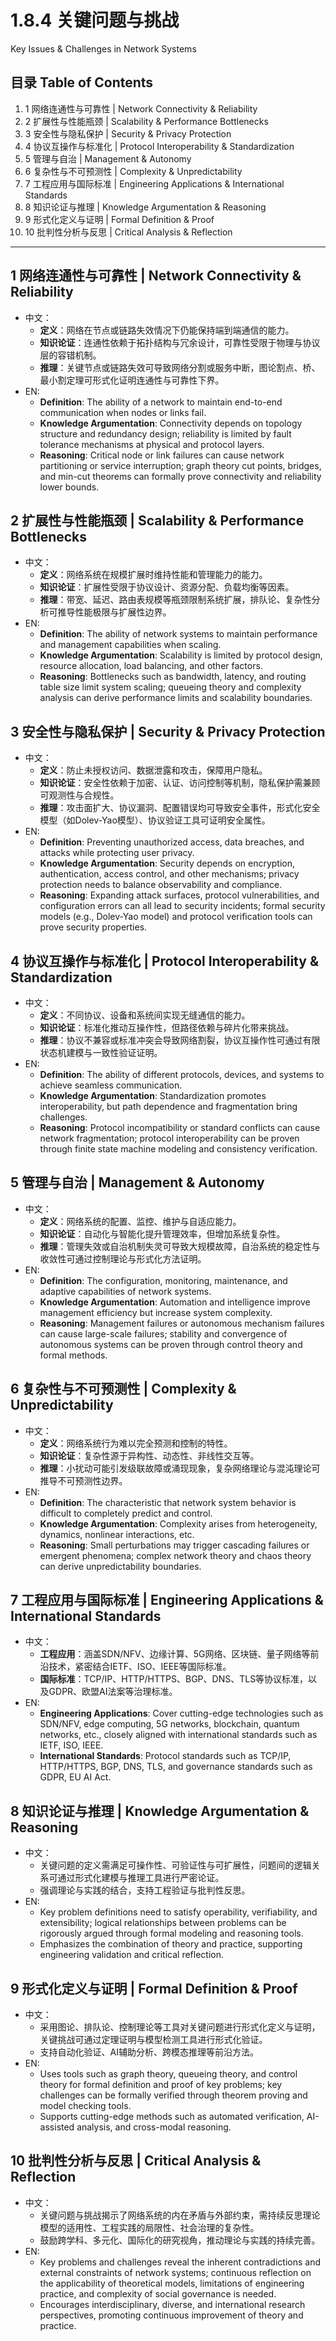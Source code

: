 # 1.8.4 关键问题与挑战

Key Issues & Challenges in Network Systems

## 目录 Table of Contents

1. 1 网络连通性与可靠性 | Network Connectivity & Reliability
2. 2 扩展性与性能瓶颈 | Scalability & Performance Bottlenecks
3. 3 安全性与隐私保护 | Security & Privacy Protection
4. 4 协议互操作与标准化 | Protocol Interoperability & Standardization
5. 5 管理与自治 | Management & Autonomy
6. 6 复杂性与不可预测性 | Complexity & Unpredictability
7. 7 工程应用与国际标准 | Engineering Applications & International Standards
8. 8 知识论证与推理 | Knowledge Argumentation & Reasoning
9. 9 形式化定义与证明 | Formal Definition & Proof
10. 10 批判性分析与反思 | Critical Analysis & Reflection

---

## 1 网络连通性与可靠性 | Network Connectivity & Reliability

- 中文：
  - **定义**：网络在节点或链路失效情况下仍能保持端到端通信的能力。
  - **知识论证**：连通性依赖于拓扑结构与冗余设计，可靠性受限于物理与协议层的容错机制。
  - **推理**：关键节点或链路失效可导致网络分割或服务中断，图论割点、桥、最小割定理可形式化证明连通性与可靠性下界。
- EN:
  - **Definition**: The ability of a network to maintain end-to-end communication when nodes or links fail.
  - **Knowledge Argumentation**: Connectivity depends on topology structure and redundancy design; reliability is limited by fault tolerance mechanisms at physical and protocol layers.
  - **Reasoning**: Critical node or link failures can cause network partitioning or service interruption; graph theory cut points, bridges, and min-cut theorems can formally prove connectivity and reliability lower bounds.

## 2 扩展性与性能瓶颈 | Scalability & Performance Bottlenecks

- 中文：
  - **定义**：网络系统在规模扩展时维持性能和管理能力的能力。
  - **知识论证**：扩展性受限于协议设计、资源分配、负载均衡等因素。
  - **推理**：带宽、延迟、路由表规模等瓶颈限制系统扩展，排队论、复杂性分析可推导性能极限与扩展性边界。
- EN:
  - **Definition**: The ability of network systems to maintain performance and management capabilities when scaling.
  - **Knowledge Argumentation**: Scalability is limited by protocol design, resource allocation, load balancing, and other factors.
  - **Reasoning**: Bottlenecks such as bandwidth, latency, and routing table size limit system scaling; queueing theory and complexity analysis can derive performance limits and scalability boundaries.

## 3 安全性与隐私保护 | Security & Privacy Protection

- 中文：
  - **定义**：防止未授权访问、数据泄露和攻击，保障用户隐私。
  - **知识论证**：安全性依赖于加密、认证、访问控制等机制，隐私保护需兼顾可观测性与合规性。
  - **推理**：攻击面扩大、协议漏洞、配置错误均可导致安全事件，形式化安全模型（如Dolev-Yao模型）、协议验证工具可证明安全属性。
- EN:
  - **Definition**: Preventing unauthorized access, data breaches, and attacks while protecting user privacy.
  - **Knowledge Argumentation**: Security depends on encryption, authentication, access control, and other mechanisms; privacy protection needs to balance observability and compliance.
  - **Reasoning**: Expanding attack surfaces, protocol vulnerabilities, and configuration errors can all lead to security incidents; formal security models (e.g., Dolev-Yao model) and protocol verification tools can prove security properties.

## 4 协议互操作与标准化 | Protocol Interoperability & Standardization

- 中文：
  - **定义**：不同协议、设备和系统间实现无缝通信的能力。
  - **知识论证**：标准化推动互操作性，但路径依赖与碎片化带来挑战。
  - **推理**：协议不兼容或标准冲突会导致网络割裂，协议互操作性可通过有限状态机建模与一致性验证证明。
- EN:
  - **Definition**: The ability of different protocols, devices, and systems to achieve seamless communication.
  - **Knowledge Argumentation**: Standardization promotes interoperability, but path dependence and fragmentation bring challenges.
  - **Reasoning**: Protocol incompatibility or standard conflicts can cause network fragmentation; protocol interoperability can be proven through finite state machine modeling and consistency verification.

## 5 管理与自治 | Management & Autonomy

- 中文：
  - **定义**：网络系统的配置、监控、维护与自适应能力。
  - **知识论证**：自动化与智能化提升管理效率，但增加系统复杂性。
  - **推理**：管理失效或自治机制失灵可导致大规模故障，自治系统的稳定性与收敛性可通过控制理论与形式化方法证明。
- EN:
  - **Definition**: The configuration, monitoring, maintenance, and adaptive capabilities of network systems.
  - **Knowledge Argumentation**: Automation and intelligence improve management efficiency but increase system complexity.
  - **Reasoning**: Management failures or autonomous mechanism failures can cause large-scale failures; stability and convergence of autonomous systems can be proven through control theory and formal methods.

## 6 复杂性与不可预测性 | Complexity & Unpredictability

- 中文：
  - **定义**：网络系统行为难以完全预测和控制的特性。
  - **知识论证**：复杂性源于异构性、动态性、非线性交互等。
  - **推理**：小扰动可能引发级联故障或涌现现象，复杂网络理论与混沌理论可推导不可预测性边界。
- EN:
  - **Definition**: The characteristic that network system behavior is difficult to completely predict and control.
  - **Knowledge Argumentation**: Complexity arises from heterogeneity, dynamics, nonlinear interactions, etc.
  - **Reasoning**: Small perturbations may trigger cascading failures or emergent phenomena; complex network theory and chaos theory can derive unpredictability boundaries.

## 7 工程应用与国际标准 | Engineering Applications & International Standards

- 中文：
  - **工程应用**：涵盖SDN/NFV、边缘计算、5G网络、区块链、量子网络等前沿技术，紧密结合IETF、ISO、IEEE等国际标准。
  - **国际标准**：TCP/IP、HTTP/HTTPS、BGP、DNS、TLS等协议标准，以及GDPR、欧盟AI法案等治理标准。
- EN:
  - **Engineering Applications**: Cover cutting-edge technologies such as SDN/NFV, edge computing, 5G networks, blockchain, quantum networks, etc., closely aligned with international standards such as IETF, ISO, IEEE.
  - **International Standards**: Protocol standards such as TCP/IP, HTTP/HTTPS, BGP, DNS, TLS, and governance standards such as GDPR, EU AI Act.

## 8 知识论证与推理 | Knowledge Argumentation & Reasoning

- 中文：
  - 关键问题的定义需满足可操作性、可验证性与可扩展性，问题间的逻辑关系可通过形式化建模与推理工具进行严密论证。
  - 强调理论与实践的结合，支持工程验证与批判性反思。
- EN:
  - Key problem definitions need to satisfy operability, verifiability, and extensibility; logical relationships between problems can be rigorously argued through formal modeling and reasoning tools.
  - Emphasizes the combination of theory and practice, supporting engineering validation and critical reflection.

## 9 形式化定义与证明 | Formal Definition & Proof

- 中文：
  - 采用图论、排队论、控制理论等工具对关键问题进行形式化定义与证明，关键挑战可通过定理证明与模型检测工具进行形式化验证。
  - 支持自动化验证、AI辅助分析、跨模态推理等前沿方法。
- EN:
  - Uses tools such as graph theory, queueing theory, and control theory for formal definition and proof of key problems; key challenges can be formally verified through theorem proving and model checking tools.
  - Supports cutting-edge methods such as automated verification, AI-assisted analysis, and cross-modal reasoning.

## 10 批判性分析与反思 | Critical Analysis & Reflection

- 中文：
  - 关键问题与挑战揭示了网络系统的内在矛盾与外部约束，需持续反思理论模型的适用性、工程实践的局限性、社会治理的复杂性。
  - 鼓励跨学科、多元化、国际化的研究视角，推动理论与实践的持续完善。
- EN:
  - Key problems and challenges reveal the inherent contradictions and external constraints of network systems; continuous reflection on the applicability of theoretical models, limitations of engineering practice, and complexity of social governance is needed.
  - Encourages interdisciplinary, diverse, and international research perspectives, promoting continuous improvement of theory and practice.
